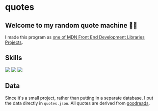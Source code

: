 # quotes

## Welcome to my random quote machine 🙋‍♂️ 

I made this program as [one of MDN Front End Development Libraries Projects](https://www.freecodecamp.org/learn/front-end-libraries/front-end-libraries-projects/build-a-random-quote-machine).

## Skills

![](https://img.shields.io/badge/react-61DAFB?logo=react&logoColor=black) ![](https://img.shields.io/badge/bootstrap-7952B3?logo=bootstrap&logoColor=white) ![](https://img.shields.io/badge/css3-1572B6?logo=css3&logoColor=white)


## Data
Since it's a small project, rather than putting in a separate database, I put the data directly in `quotes.json`. All quotes are derived from [goodreads](https://www.goodreads.com/quotes). 

